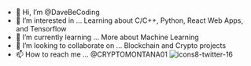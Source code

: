 - 👋 Hi, I’m @DaveBeCoding
- 👀 I’m interested in ... Learning about C/C++, Python, React Web Apps, and Tensorflow
- 🌱 I’m currently learning ... More about Machine Learning
- 💞️ I’m looking to collaborate on ... Blockchain and Crypto projects
- 📫 How to reach me ... @CRYPTOMONTANA01 ![icons8-twitter-16](https://user-images.githubusercontent.com/70411835/168958894-1b2be630-5859-40ec-9648-227ec63111f5.png)

<!---
DaveBeCoding/DaveBeCoding is a ✨ special ✨ repository because its `README.md` (this file) appears on your GitHub profile.
You can click the Preview link to take a look at your changes.
--->
